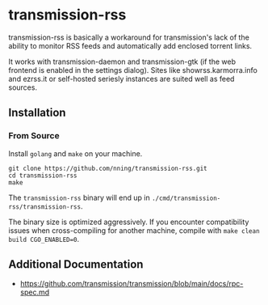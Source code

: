 # transmission-rss

transmission-rss is basically a workaround for transmission's lack of the
ability to monitor RSS feeds and automatically add enclosed torrent links.

It works with transmission-daemon and transmission-gtk (if the web frontend
is enabled in the settings dialog). Sites like showrss.karmorra.info and
ezrss.it or self-hosted seriesly instances are suited well as feed sources.

## Installation

### From Source

Install `golang` and `make` on your machine.

    git clone https://github.com/nning/transmission-rss.git
    cd transmission-rss
    make

The `transmission-rss` binary will end up in
`./cmd/transmission-rss/transmission-rss`.

The binary size is optimized aggressively. If you encounter compatibility issues
when cross-compiling for another machine, compile with
`make clean build CGO_ENABLED=0`.

## Additional Documentation

- https://github.com/transmission/transmission/blob/main/docs/rpc-spec.md
